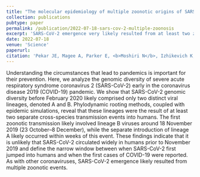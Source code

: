 ```yaml
---
title: "The molecular epidemiology of multiple zoonotic origins of SARS-CoV-2"
collection: publications
pubtype: paper
permalink: /publication/2022-07-18-sars-cov-2-multiple-zoonosis
excerpt: 'SARS-CoV-2 emergence very likely resulted from at least two zoonotic events'
date: 2022-07-18
venue: 'Science'
paperurl: 
citation: 'Pekar JE, Magee A, Parker E, <b>Moshiri N</b>, Izhikevich K, Havens JL, Gangavarapu K, Malpica Serrano LM, Crits-Christoph A, Matteson NL, Zeller M, Levy JI, Wang JC, Hughes S, Lee J, Park H, Park MS, Ching Zi Yan K, Tzer Pin Lin R, Mat Isa MN, Muhammad Noor Y, Vasylyeva TI, Garry RF, Holmes EC, Rambaut A, Suchard MA, Andersen KG, Worobey M, Wertheim JO (2022). "SARS-CoV-2 emergence very likely resulted from at least two zoonotic events." <i>Science</i>. In Press. <a href="https://doi.org/10.5281/zenodo.6291627" target="_blank">Preprint doi:10.5281/zenodo.6291627</a>'
---
```

Understanding the circumstances that lead to pandemics is important for their prevention. Here, we analyze the genomic diversity of severe acute respiratory syndrome coronavirus 2 (SARS-CoV-2) early in the coronavirus disease 2019 (COVID-19) pandemic. We show that SARS-CoV-2 genomic diversity before February 2020 likely comprised only two distinct viral lineages, denoted A and B. Phylodynamic rooting methods, coupled with epidemic simulations, reveal that these lineages were the result of at least two separate cross-species transmission events into humans. The first zoonotic transmission likely involved lineage B viruses around 18 November 2019 (23 October–8 December), while the separate introduction of lineage A likely occurred within weeks of this event. These findings indicate that it is unlikely that SARS-CoV-2 circulated widely in humans prior to November 2019 and define the narrow window between when SARS-CoV-2 first jumped into humans and when the first cases of COVID-19 were reported. As with other coronaviruses, SARS-CoV-2 emergence likely resulted from multiple zoonotic events.
